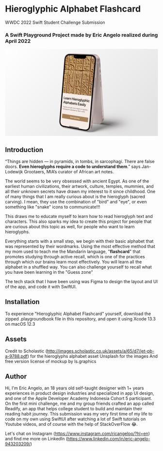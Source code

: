 # Hieroglyphic Alphabet Flashcard
WWDC 2022 Swift Student Challenge Submission

### A Swift Playground Project made by Eric Angelo realized during April 2022

![WWDC2022 cover](https://github.com/eric1503/ericAngelo-WWDC22/blob/main/thumbnail%20(1).png)

## Introduction
“Things are hidden — in pyramids, in tombs, in sarcophagi. There are false doors. **Even hieroglyphs require a code to understand them**.” says Jan-Lodewijk Grootaers, MIA’s curator of African art notes.

The world seems to be very obsessed with ancient Egypt. As one of the earliest human civilizations, their artwork, culture, temples, mummies, and all their unknown secrets have drawn my interest to it since childhood. One of many things that I am really curious about is the hieroglyph (sacred carving). I mean, they use the combination of "bird" and "eye", or even something like "snake" icons to communicate!!!

This draws me to educate myself to learn how to read hieroglyph text and characters. This also sparks my idea to create this project for people that are curious about this topic as well, for people who want to learn hieroglyphs.

Everything starts with a small step, we begin with their basic alphabet that was represented by their wordmarks. Using the most effective method that my mom used to teach me the Mandarin language, "**flashcard**" that promotes studying through active recall, which is one of the practices through which our brains learn most effectively. You will learn all the alphabet in a shuffled way. You can also challenge yourself to recall what you have been learning in the "Guess zone"

The tech stack that I have been using was Figma to design the layout and UI of the app, and code it with SwiftUI.

## Installation
To experience "Hieroglyphic Alphabet Flashcard" yourself, download the zipped .playgroundbook file in this repository, and open it using Xcode 13.3 on macOS 12.3

## Assets
Credit to Scholastic (http://images.scholastic.co.uk/assets/a/65/d7/jet-pb-a-9788.pdf) for the hieroglyphs alphabet asset
Unsplash for the images
And free version license of mockup by ls.graphics

## Author
Hi, I'm Eric Angelo, an 18 years old self-taught designer with 1+ years experiences in product design industries and specialized in app UI design, and one of the Apple Developer Academy Indonesia Cohort 5 participant. On the first mini challenge, me and my group friends crafted an app called Readify, an app that helps college student to build and maintain their reading habit journey. This submission was my very first time of my life to code on my own using SwiftUI after watching a lot of Swift tutorials on Youtube videos, and of course with the help of StackOverFlow 😂.

Let's chat on Instagram (https://www.instagram.com/ricangeloo/?hl=en) and find me more on LinkedIn (https://www.linkedin.com/in/eric-angelo-943203209/)
